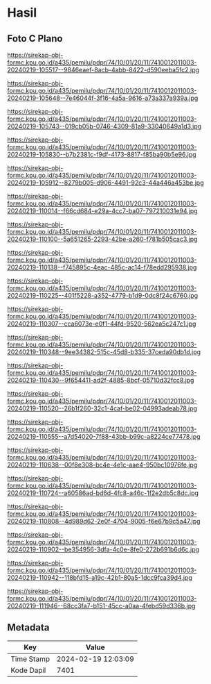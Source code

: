 # Hasil

## Foto C Plano

https://sirekap-obj-formc.kpu.go.id/a435/pemilu/pdpr/74/10/01/20/11/7410012011003-20240219-105517--9846eaef-8acb-4abb-8422-d590eeba5fc2.jpg

https://sirekap-obj-formc.kpu.go.id/a435/pemilu/pdpr/74/10/01/20/11/7410012011003-20240219-105648--7e46044f-3f16-4a5a-9616-a73a337a939a.jpg

https://sirekap-obj-formc.kpu.go.id/a435/pemilu/pdpr/74/10/01/20/11/7410012011003-20240219-105743--019cb05b-0746-4309-81a9-33040649a1d3.jpg

https://sirekap-obj-formc.kpu.go.id/a435/pemilu/pdpr/74/10/01/20/11/7410012011003-20240219-105830--b7b2381c-f9df-4173-8817-f85ba90b5e96.jpg

https://sirekap-obj-formc.kpu.go.id/a435/pemilu/pdpr/74/10/01/20/11/7410012011003-20240219-105912--8279b005-d906-4491-92c3-44a446a453be.jpg

https://sirekap-obj-formc.kpu.go.id/a435/pemilu/pdpr/74/10/01/20/11/7410012011003-20240219-110014--f66cd684-e29a-4cc7-ba07-797210031e94.jpg

https://sirekap-obj-formc.kpu.go.id/a435/pemilu/pdpr/74/10/01/20/11/7410012011003-20240219-110100--5a651265-2293-42be-a260-f781b505cac3.jpg

https://sirekap-obj-formc.kpu.go.id/a435/pemilu/pdpr/74/10/01/20/11/7410012011003-20240219-110138--f745895c-4eac-485c-ac14-f78edd295938.jpg

https://sirekap-obj-formc.kpu.go.id/a435/pemilu/pdpr/74/10/01/20/11/7410012011003-20240219-110225--401f5228-a352-4779-b1d9-0dc8f24c6760.jpg

https://sirekap-obj-formc.kpu.go.id/a435/pemilu/pdpr/74/10/01/20/11/7410012011003-20240219-110307--cca6073e-e0f1-44fd-9520-562ea5c247c1.jpg

https://sirekap-obj-formc.kpu.go.id/a435/pemilu/pdpr/74/10/01/20/11/7410012011003-20240219-110348--9ee34382-515c-45d8-b335-37ceda90db1d.jpg

https://sirekap-obj-formc.kpu.go.id/a435/pemilu/pdpr/74/10/01/20/11/7410012011003-20240219-110430--9f654411-ad2f-4885-8bcf-05710d32fcc8.jpg

https://sirekap-obj-formc.kpu.go.id/a435/pemilu/pdpr/74/10/01/20/11/7410012011003-20240219-110520--26b1f260-32c1-4caf-be02-04993adeab78.jpg

https://sirekap-obj-formc.kpu.go.id/a435/pemilu/pdpr/74/10/01/20/11/7410012011003-20240219-110555--a7d54020-7f88-43bb-b99c-a8224ce77478.jpg

https://sirekap-obj-formc.kpu.go.id/a435/pemilu/pdpr/74/10/01/20/11/7410012011003-20240219-110638--00f8e308-bc4e-4e1c-aae4-950bc10976fe.jpg

https://sirekap-obj-formc.kpu.go.id/a435/pemilu/pdpr/74/10/01/20/11/7410012011003-20240219-110724--a60586ad-bd6d-4fc8-a46c-1f2e2db5c8dc.jpg

https://sirekap-obj-formc.kpu.go.id/a435/pemilu/pdpr/74/10/01/20/11/7410012011003-20240219-110808--4d989d62-2e0f-4704-9005-f6e67b9c5a47.jpg

https://sirekap-obj-formc.kpu.go.id/a435/pemilu/pdpr/74/10/01/20/11/7410012011003-20240219-110902--be354956-3dfa-4c0e-8fe0-272b691b6d6c.jpg

https://sirekap-obj-formc.kpu.go.id/a435/pemilu/pdpr/74/10/01/20/11/7410012011003-20240219-110942--118bfd15-a19c-42b1-80a5-1dcc9fca39d4.jpg

https://sirekap-obj-formc.kpu.go.id/a435/pemilu/pdpr/74/10/01/20/11/7410012011003-20240219-111946--68cc3fa7-b151-45cc-a0aa-4febd59d336b.jpg


## Metadata

| Key        | Value               |
| ---------- | ------------------- |
| Time Stamp | 2024-02-19 12:03:09 |
| Kode Dapil | 7401                |



